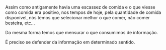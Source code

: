 Assim como antigamente havia uma escassez  de comida e o que viesse como comida era positivo, nos tempos de hoje, pela quantidade de comida disponível, nós temos que selecionar melhor o que comer, não comer besteira, etc...

Da mesma forma temos que mensurar o que consumimos de informação.

É preciso se defender da informação em determinado sentido.
